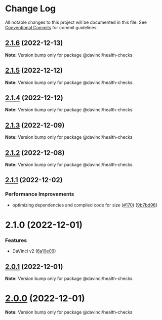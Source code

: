 # Change Log

All notable changes to this project will be documented in this file.
See [Conventional Commits](https://conventionalcommits.org) for commit guidelines.

## [2.1.6](https://github.com/HPInc/davinci/compare/@davinci/health-checks@2.1.5...@davinci/health-checks@2.1.6) (2022-12-13)

**Note:** Version bump only for package @davinci/health-checks





## [2.1.5](https://github.com/HPInc/davinci/compare/@davinci/health-checks@2.1.4...@davinci/health-checks@2.1.5) (2022-12-12)

**Note:** Version bump only for package @davinci/health-checks





## [2.1.4](https://github.com/HPInc/davinci/compare/@davinci/health-checks@2.1.3...@davinci/health-checks@2.1.4) (2022-12-12)

**Note:** Version bump only for package @davinci/health-checks





## [2.1.3](https://github.com/HPInc/davinci/compare/@davinci/health-checks@2.1.2...@davinci/health-checks@2.1.3) (2022-12-09)

**Note:** Version bump only for package @davinci/health-checks





## [2.1.2](https://github.com/HPInc/davinci/compare/@davinci/health-checks@2.1.1...@davinci/health-checks@2.1.2) (2022-12-08)

**Note:** Version bump only for package @davinci/health-checks





## [2.1.1](https://github.com/HPInc/davinci/compare/@davinci/health-checks@2.1.0...@davinci/health-checks@2.1.1) (2022-12-02)


### Performance Improvements

* optimizing dependencies and compiled code for size ([#170](https://github.com/HPInc/davinci/issues/170)) ([9b7bd96](https://github.com/HPInc/davinci/commit/9b7bd96654479b8dd03faeb56e70476b15d4420f))





# 2.1.0 (2022-12-01)


### Features

* DaVinci v2 ([6a10e09](https://github.com/HPInc/davinci/commit/6a10e09e22c8561ee8d54c93d4fb8c7fe0d564a9))





## [2.0.1](https://github.com/HPInc/davinci/compare/@davinci/health-checks@2.0.0-next.28...@davinci/health-checks@2.0.1) (2022-12-01)

**Note:** Version bump only for package @davinci/health-checks





# [2.0.0](https://github.com/HPInc/davinci/compare/@davinci/health-checks@2.0.0-next.28...@davinci/health-checks@2.0.0) (2022-12-01)

**Note:** Version bump only for package @davinci/health-checks
